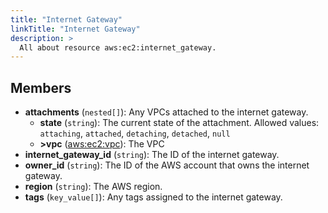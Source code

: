 ```yaml
---
title: "Internet Gateway"
linkTitle: "Internet Gateway"
description: >
  All about resource aws:ec2:internet_gateway.
---
```



## Members
* **attachments**
(`nested[]`):
Any VPCs attached to the internet gateway.
    * **state**
(`string`):
The current state of the attachment.
Allowed values: `attaching`, `attached`, `detaching`, `detached`, `null`
    * **&gt;vpc**
([aws:ec2:vpc](../../aws/ec2_vpc)):
The VPC
* **internet_gateway_id**
(`string`):
The ID of the internet gateway.
* **owner_id**
(`string`):
The ID of the AWS account that owns the internet gateway.
* **region**
(`string`):
The AWS region.
* **tags**
(`key_value[]`):
Any tags assigned to the internet gateway.
